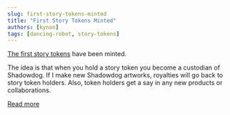 ```yaml
---
slug: first-story-tokens-minted
title: "First Story Tokens Minted"
authors: [kynan]
tags: [dancing-robot, story-tokens]
---
```


[The first story tokens](https://opensea.io/collection/shadowdog-v1-0/) have been minted.

The idea is that when you hold a story token you become a custodian of Shadowdog. If I make new Shadowdog artworks, royalties will go back to story token holders. Also, token holders get a say in any new products or collaborations.

[Read more](https://shadowdog.world/story-tokens)
